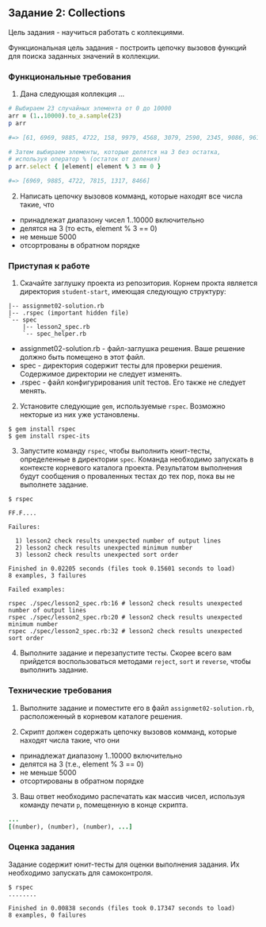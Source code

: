 ﻿## Задание 2: Collections

Цель задания - научиться работать с коллекциями.

Функциональная цель задания - построить цепочку вызовов функций для поиска заданных значений 
в коллекции.

### Функциональные требования

1. Дана следующая коллекция ...
  ```ruby
  # Выбираем 23 случайных элемента от 0 до 10000
  arr = (1..10000).to_a.sample(23)
  p arr

  #=> [61, 6969, 9885, 4722, 158, 9979, 4568, 3079, 2590, 2345, 9086, 9611, 1384, 8444, 7815, 5444, 4852, 1317, 1565, 8466, 7220, 5146, 4558]
  ```
  ```ruby
  # Затем выбираем элементы, которые делятся на 3 без остатка, 
  # используя оператор % (остаток от деления)
  p arr.select { |element| element % 3 == 0 }

  #=> [6969, 9885, 4722, 7815, 1317, 8466]
  ```
2. Написать цепочку вызовов комманд, которые находят все числа такие, что

  * принадлежат диапазону чисел 1..10000 включительно
  * делятся на 3 (то есть, element % 3 == 0)
  * не меньше 5000
  * отсортрованы в обратном порядке

### Приступая к работе

1. Скачайте заглушку проекта из репозитория. Корнем прокта является директория 
`student-start`, имеющая следующую структуру: 
  ```text
  |-- assignmet02-solution.rb
  |-- .rspec (important hidden file)
  `-- spec
      |-- lesson2_spec.rb
      `-- spec_helper.rb
  ```
  * assignmet02-solution.rb - файл-заглушка решения.
  Ваше решение должно быть помещено в этот файл.
  * spec - директория содержит тесты для проверки решения. Содержимое директории не следует изменять.
  * .rspec - файл конфигурирования unit тестов. Его также не следует менять.

2. Установите следующие `gem`, используемые `rspec`. Возможно некторые из них уже установлены. 
  ```shell
  $ gem install rspec
  $ gem install rspec-its
  ```
3. Запустите команду `rspec`, чтобы выполнить юнит-тесты, определенные в директории
`spec`. Команда необходимо запускать в контексте корневого каталога проекта. 
Результатом выполнения будут сообщения о проваленных тестах до тех пор, пока вы не выполнете 
задание.
  ```shell
  $ rspec

  FF.F....

  Failures:

    1) lesson2 check results unexpected number of output lines
    2) lesson2 check results unexpected minimum number
    3) lesson2 check results unexpected sort order

  Finished in 0.02205 seconds (files took 0.15601 seconds to load)
  8 examples, 3 failures

  Failed examples:

  rspec ./spec/lesson2_spec.rb:16 # lesson2 check results unexpected number of output lines
  rspec ./spec/lesson2_spec.rb:20 # lesson2 check results unexpected minimum number
  rspec ./spec/lesson2_spec.rb:32 # lesson2 check results unexpected sort order
  ```
4. Выполните задание и перезапустите тесты. Скорее всего вам прийдется воспользоваться методами
`reject`, `sort` и `reverse`, чтобы выполнить задание.

### Технические требования

1. Выполните задание и поместите его в файл `assignmet02-solution.rb`, расположенный
в корневом каталоге решения. 

2. Скрипт должен содержать цепочку вызовов комманд, которые находят числа такие, что они

  * принадлежат диапазону 1..10000 включительно
  * делятся на 3 (т.е., element % 3 == 0)
  * не меньше 5000
  * отсортированы в обратном порядке

3. Ваш ответ необходимо распечатать как массив чисел, используя команду печати `p`,
помещенную в конце скрипта.
  ```ruby
  ...
  [(number), (number), (number), ...]
  ```

### Оценка задания

Задание содержит юнит-тесты для оценки выполнения задания. Их необходимо запускать для 
самоконтроля.

```shell
$ rspec
........

Finished in 0.00838 seconds (files took 0.17347 seconds to load)
8 examples, 0 failures
```